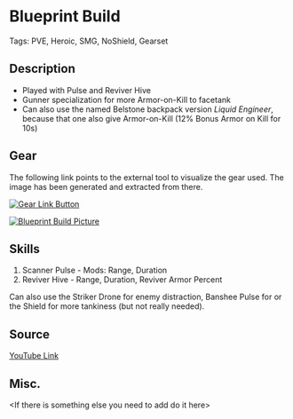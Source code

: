 # Blueprint Build

Tags: PVE, Heroic, SMG, NoShield, Gearset

## Description

* Played with Pulse and Reviver Hive
* Gunner specialization for more Armor-on-Kill to facetank
* Can also use the named Belstone backpack version *Liquid Engineer*, because that one also give Armor-on-Kill
(12% Bonus Armor on Kill for 10s)

## Gear
The following link points to the external tool to visualize the gear used.
The image has been generated and extracted from there.

[![Gear Link Button]({{site.baseurl}}/assets/images/gear-button.png)](https://mxswat.github.io/mx-division-builds/#/CwBgtAzG4Ixn5HWgLmAdjAVjJgTPGAJyZKIpbg76EQBsyZKMUUsjH5okyCnjKCER7synZkTg5gADngQCLYPKgscTPBEwxlYugzEhmeA9lL8mdIA)

[![Blueprint Build Picture]({{site.baseurl}}/assets/images/HuntersFury-SMG-Belstone.png)]({{site.baseurl}}/assets/images/HuntersFury-SMG-Belstone.png)

## Skills
1. Scanner Pulse - Mods: Range, Duration
2. Reviver Hive - Range, Duration, Reviver Armor Percent

Can also use the Striker Drone for enemy distraction, Banshee Pulse for  or the Shield for more tankiness (but not really needed).

## Source

[YouTube Link](https://youtu.be/_lU2GHQDv0Q)

## Misc.
\<If there is something else you need to add do it here>